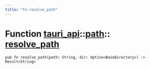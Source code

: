 ```yaml
---
title: "fn.resolve_path"
---
```


# Function [tauri_api](/docs/api/rust/tauri_api/../index.html)::​[path](/docs/api/rust/tauri_api/index.html)::​[resolve_path](/docs/api/rust/tauri_api/)

    pub fn resolve_path(path: String, dir: Option<BaseDirectory>) -> Result<String>

      